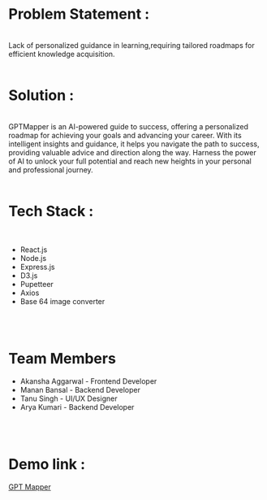 <h1>Problem Statement :</h1></br>
Lack of personalized guidance in learning,requiring tailored roadmaps for efficient knowledge acquisition.
</br>
</br>
<h1>Solution :</h1></br>
GPTMapper is an AI-powered guide to success, offering a personalized roadmap for achieving your goals and advancing your career. With its intelligent insights and guidance, it helps you navigate the path to success, providing valuable advice and direction along the way. Harness the power of AI to unlock your full potential and reach new heights in your personal and professional journey.
</br>
</br>
<h1>Tech Stack :</h1></br>
<ul>
  <li>React.js</li>
  <li>Node.js</li>
  <li>Express.js</li>
  <li>D3.js</li>
  <li>Pupetteer</li>
  <li>Axios</li>
  <li>Base 64 image converter</li>
  </ul>
  </br>
  </br>
  
  
  <h1>Team Members </h1>
  <ul>
  <li>Akansha Aggarwal - Frontend Developer</li>
  <li>Manan Bansal - Backend Developer</li>
  <li>Tanu Singh - UI/UX Designer</li>
  <li>Arya Kumari - Backend Developer</li>
  </ul>
  </br>
  </br>
    <h1>Demo link : </h1>
    <a href="https://GPTMapper.netlify.com">GPT Mapper</a>
  
  
  
  
  
  
  
  
